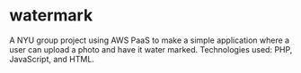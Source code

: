 # watermark
A NYU group project using AWS PaaS to make a simple application where a user can upload a photo and have it water marked.  Technologies used: PHP, JavaScript, and HTML.
